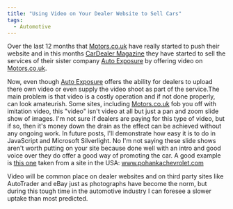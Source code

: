 ```yaml
---
title: "Using Video on Your Dealer Website to Sell Cars"
tags:
  - Automotive
---
```


Over the last 12 months that <a href="http://www.motors.co.uk" target="_blank">Motors.co.uk</a> have really started to push their website and in this months <a href="http://www.cardealermagazine.co.uk/" target="_blank">CarDealer Magazine</a> they have started to sell the services of their sister company <a href="http://www.autoexposure.co.uk" target="_blank">Auto Exposure</a> by offering video on <a href="http://www.motors.co.uk" target="_blank">Motors.co.uk</a>. 

Now, even though <a href="http://www.autoexposure.co.uk" target="_blank">Auto Exposure</a> offers the ability for dealers to upload there own video or even supply the video shoot as part of the service.The main problem is that video is a costly operation and if not done properly, can look amateurish. Some sites, including <a href="http://www.motors.co.uk" target="_blank">Motors.co.uk</a> fob you off with imitation video, this "video" isn't video at all but just a pan and zoom slide show of images. I'm not sure if dealers are paying for this type of video, but if so, then it's money down the drain as the effect can be achieved without any ongoing work. In future posts, I'll demonstrate how easy it is to do in JavaScript and Microsoft Silverlight. No I'm not saying these slide shows aren't worth putting on your site because done well with an intro and good voice over they do offer a good way of promoting the car. A good example is <a href="http://www.dealervideos.com/av.aspx?ctx=2FB&amp;vid=385395&amp;wmpVersion=11&amp;flashVersion=9&amp;bandwidth=2954&amp;jscript=true" target="_blank">this one</a> taken from a site in the USA: <a href="http://www.pohankachevrolet.com/" target="_blank">www.pohankachevrolet.com</a>

Video will be common place on dealer websites and on third party sites like AutoTrader and eBay just as photographs have become the norm, but during this tough time in the automotive industry I can foresee a slower uptake than most predicted.
